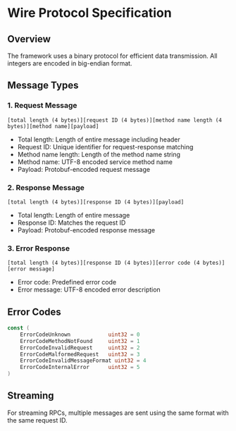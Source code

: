# Wire Protocol Specification

## Overview
The framework uses a binary protocol for efficient data transmission. All integers are encoded in big-endian format.

## Message Types

### 1. Request Message
```
[total length (4 bytes)][request ID (4 bytes)][method name length (4 bytes)][method name][payload]
```
- Total length: Length of entire message including header
- Request ID: Unique identifier for request-response matching
- Method name length: Length of the method name string
- Method name: UTF-8 encoded service method name
- Payload: Protobuf-encoded request message

### 2. Response Message
```
[total length (4 bytes)][response ID (4 bytes)][payload]
```
- Total length: Length of entire message
- Response ID: Matches the request ID
- Payload: Protobuf-encoded response message

### 3. Error Response
```
[total length (4 bytes)][response ID (4 bytes)][error code (4 bytes)][error message]
```
- Error code: Predefined error code
- Error message: UTF-8 encoded error description

## Error Codes
```go
const (
    ErrorCodeUnknown            uint32 = 0
    ErrorCodeMethodNotFound     uint32 = 1
    ErrorCodeInvalidRequest     uint32 = 2
    ErrorCodeMalformedRequest   uint32 = 3
    ErrorCodeInvalidMessageFormat uint32 = 4
    ErrorCodeInternalError      uint32 = 5
)
```

## Streaming
For streaming RPCs, multiple messages are sent using the same format with the same request ID.